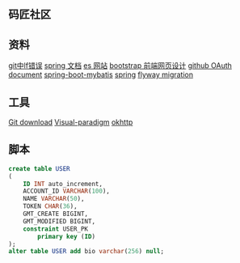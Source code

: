 ## 码匠社区

## 资料
[git中lf错误](https://www.cnblogs.com/sminocence/p/9357209.html)
[spring 文档](https://spring.io/guides/gs/serving-web-content/)
[es 网站](https://elasticsearch.cn/)
[bootstrap 前端网页设计](https://v3.bootcss.com/css/)
[github OAuth document](https://developer.github.com/apps/building-oauth-apps/creating-an-oauth-app/)
[spring-boot-mybatis](http://mybatis.org/spring-boot-starter/mybatis-spring-boot-autoconfigure/)
[spring](https://docs.spring.io/spring-boot/docs/2.0.0.RC1/reference/htmlsingle/#boot-features-embedded-database-support)
[flyway migration](https://flywaydb.org/getstarted/why)

## 工具
[Git download](https://git-scm.com/)
[Visual-paradigm](https://www.visual-paradigm.com/cn/)
[okhttp](https://square.github.io/okhttp/)
## 脚本
```sql
create table USER
(
	ID INT auto_increment,
	ACCOUNT_ID VARCHAR(100),
	NAME VARCHAR(50),
	TOKEN CHAR(36),
	GMT_CREATE BIGINT,
	GMT_MODIFIED BIGINT,
	constraint USER_PK
		primary key (ID)
);
alter table USER add bio varchar(256) null;

